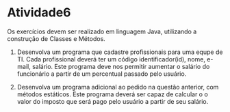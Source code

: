 # Atividade6

Os exercícios devem ser realizado em linguagem Java, utilizando a construção de Classes e Métodos.

1. Desenvolva um programa que cadastre profissionais para uma equpe de TI. Cada profissional deverá ter um código identificador(id), nome, e-mail, salário. Este programa deve nos permitir aumentar o salário do funcionário a partir de um percentual passado pelo usuário.

2. Desenvolva um programa adicional ao pedido na questão anterior, com métodos estáticos. Este programa deverá ser capaz de calcular o o valor do imposto que será pago pelo usuário a partir de seu salário.

